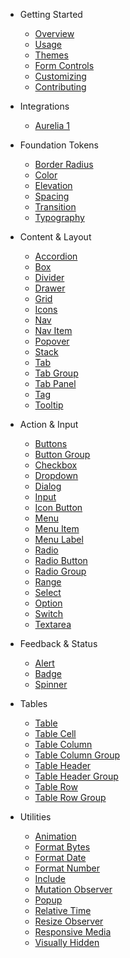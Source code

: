 - Getting Started

  - [Overview](/)
  <!-- - [Installation](/getting-started/installation) -->
  - [Usage](/getting-started/usage)
  - [Themes](/getting-started/themes)
  - [Form Controls](/getting-started/form-controls)
  - [Customizing](/getting-started/customizing)
  - [Contributing](/getting-started/contributing)
  <!-- - [Localization](/getting-started/localization) -->

- Integrations
  - [Aurelia 1](/integrations/aurelia-1)

- Foundation Tokens

  - [Border Radius](/foundations/border-radius)
  - [Color](/foundations/color)
  - [Elevation](/foundations/elevation)
  - [Spacing](/foundations/spacing)
  - [Transition](/foundations/transition)
  - [Typography](/foundations/typography)

- Content & Layout

  - [Accordion](/components/accordion)
  - [Box](/components/box)
  - [Divider](/components/divider)
  - [Drawer](/components/drawer)
  - [Grid](/components/grid)
  - [Icons](/components/icon)
  - [Nav](/components/nav)
  - [Nav Item](/components/nav-item)
  <!-- - [Nav Heading](/components/nav-heading) -->
  - [Popover](/components/popover)
  - [Stack](/components/stack)
  - [Tab](/components/tab)
  - [Tab Group](/components/tab-group)
  - [Tab Panel](/components/tab-panel)
  - [Tag](/components/tag)
  - [Tooltip](/components/tooltip)

- Action & Input

  - [Buttons](/components/button)
  - [Button Group](/components/button-group)
  - [Checkbox](/components/checkbox)
  - [Dropdown](/components/dropdown)
  - [Dialog](/components/dialog)
  - [Input](/components/input)
  - [Icon Button](/components/icon-button)
  - [Menu](/components/menu)
  - [Menu Item](/components/menu-item)
  - [Menu Label](/components/menu-label)
  - [Radio](/components/radio)
  - [Radio Button](/components/radio-button)
  - [Radio Group](/components/radio-group)
  - [Range](/components/range)
  - [Select](/components/select)
  - [Option](/components/option)
  - [Switch](/components/switch)
  - [Textarea](/components/textarea)

- Feedback & Status

  - [Alert](/components/alert)
  - [Badge](/components/badge)
  - [Spinner](/components/spinner)
  <!-- - [Progress Bar](/components/progress-bar) -->
  <!-- - [Progress Ring](/components/progress-ring) -->

- Tables
  - [Table](/components/table)
  - [Table Cell](/components/table-cell)
  - [Table Column](/components/table-column)
  - [Table Column Group](/components/table-column-group)
  - [Table Header](/components/table-header)
  - [Table Header Group](/components/table-header-group)
  - [Table Row](/components/table-row)
  - [Table Row Group](/components/table-row-group)

- Utilities

  - [Animation](/utilities/animation)
  - [Format Bytes](/utilities/format-bytes)
  - [Format Date](/utilities/format-date)
  - [Format Number](/utilities/format-number)
  - [Include](/utilities/include)
  - [Mutation Observer](/utilities/mutation-observer)
  - [Popup](/utilities/popup)
  - [Relative Time](/utilities/relative-time)
  - [Resize Observer](/utilities/resize-observer)
  - [Responsive Media](/utilities/responsive-media)
  - [Visually Hidden](/utilities/visually-hidden)


  <!--plop:component-->
